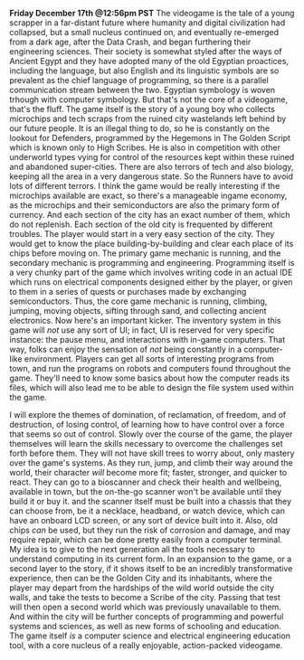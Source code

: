 **Friday December 17th @12:56pm PST**
The videogame is the tale of a young scrapper in a far-distant future where humanity and digital civilization had collapsed, but a small nucleus continued on, and eventually re-emerged from a dark age, after the Data Crash, and began furthering their engineering sciences. Their society is somewhat styled after the ways of Ancient Egypt and they have adopted many of the old Egyptian proactices, including the language, but also English and its linguistic symbols are so prevalent as the chief language of programming, so there is a parallel communication stream between the two. Egyptian symbology is woven trhough with computer symbology. But that's not the core of a videogame, that's the fluff. The game itself is the story of a young boy who collects microchips and tech scraps from the ruined city wastelands left behind by our future people. It is an illegal thing to do, so he is constantly on the lookout for Defenders, programmed by the Hegemons in The Golden Script which is known only to High Scribes. He is also in competition with other underworld types vying for control of the resources kept within these ruined and abandoned super-cities. There are also terrors of tech and also biology, keeping all the area in a very dangerous state. So the Runners have to avoid lots of different terrors. I think the game would be really interesting if the microchips available are exact, so there's a manageable ingame economy, as the microchips and their semiconductors are also the primary form of currency. And each section of the city has an exact number of them, which do not replenish. Each section of the old city is frequented by different troubles. The player would start in a very easy section of the city. They would get to know the place building-by-building and clear each place of its chips before moving on. The primary game mechanic is running, and the secondary mechanic is programming and engineering. Programming itself is a very chunky part of the game which involves writing code in an actual IDE which runs on electrical components designed either by the player, or given to them in a series of quests or purchases made by exchanging semiconductors. Thus, the core game mechanic is running, climbing, jumping, moving objects, sifting through sand, and collecting ancient electronics. Now here's an important kicker. The inventory system in this game will *not* use any sort of UI; in fact, UI is reserved for very specific instance: the pause menu, and interactions with in-game computers. That way, folks can enjoy the sensation of *not* being constantly in a computer-like environment. Players can get all sorts of interesting programs from town, and run the programs on robots and computers found throughout the game. They'll need to know some basics about how the computer reads its files, which will also lead me to be able to design the file system used within the game. 

I will explore the themes of domination, of reclamation, of freedom, and of destruction, of losing control, of learning how to have control over a force that seems so out of control. Slowly over the course of the game, the player themselves will learn the skills necessary to overcome the challenges set forth before them. They will not have skill trees to worry about, only mastery over the game's systems. As they run, jump, and climb their way around the world, their character *will* become more fit; faster, stronger, and quicker to react. They can go to a bioscanner and check their health and wellbeing, available in town, but the on-the-go scanner won't be available until they build it or buy it. and the scanner itself must be built into a chassis that they can choose from, be it a necklace, headband, or watch device, which can have an onboard LCD screen, or any sort of device built into it. Also, old chips *can* be used, but they run the risk of corrosion and damage, and may require repair, which can be done pretty easily from a computer terminal. My idea is to give to the next generation all the tools necessary to understand computing in its current form. In an expansion to the game, or a second layer to the story, if it shows itself to be an incredibly transformative experience, then can be the Golden City and its inhabitants, where the player may depart from the hardships of the wild world outside the city walls, and take the tests to become a Scribe of the city. Passing that test will then open a second world which was previously unavailable to them. And within the city will be further concepts of programming and powerful systems and sciences, as well as new forms of schooling and education. The game itself *is* a computer science and electrical engineering education tool, with a core nucleus of a really enjoyable, action-packed videogame.